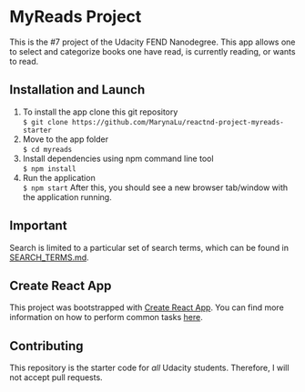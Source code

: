 # MyReads Project

This is the #7 project of the Udacity FEND Nanodegree. This app allows one to select and categorize books one have read, is currently reading, or wants to read.

## Installation and Launch

1. To install the app clone this git repository  
```$ git clone https://github.com/MarynaLu/reactnd-project-myreads-starter```
2. Move to the app folder  
```$ cd myreads```
3. Install dependencies using npm command line tool  
```$ npm install```
4. Run the application  
```$ npm start```
  After this, you should see a new browser tab/window with the application running.


## Important
Search is limited to a particular set of search terms, which can be found in [SEARCH_TERMS.md](SEARCH_TERMS.md). 

## Create React App

This project was bootstrapped with [Create React App](https://github.com/facebookincubator/create-react-app). You can find more information on how to perform common tasks [here](https://github.com/facebookincubator/create-react-app/blob/master/packages/react-scripts/template/README.md).

## Contributing

This repository is the starter code for _all_ Udacity students. Therefore, I will not accept pull requests.

